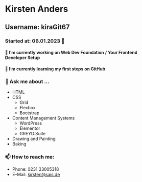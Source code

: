 # Kirsten Anders
## Username: kiraGit67
### Started at: 06.01.2023 👋

<!--
**kiraGit67/kiraGit67** is a ✨ _special_ ✨ repository because its `README.md` (this file) appears on your GitHub profile.
Here are some ideas to get you started:
-->

#### 🔭 I’m currently working on Web Dev Foundation / Your Frontend Developer Setup

#### 🌱 I’m currently learning my first steps on GitHub

### 💬 Ask me about ...
- HTML
- CSS
  - Grid
  - Flexbox
  - Bootstrap
- Content Management Systems
  - WordPress
  - Elementor
  - GREYD.Suite
- Drawing and Painting
- Baking

### 📫 How to reach me: 
- Phone: 0231 33005318
- E-Mail: kirsten@sais.de
<!--
- 😄 Pronouns: ...
- ⚡ Fun fact: ...
-->
